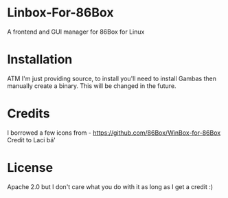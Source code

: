 # Linbox-For-86Box
A frontend and GUI manager for 86Box for Linux

# Installation
ATM I'm just providing source, to install you'll need to install Gambas then manually create a binary. This will be changed in the future.

# Credits
I borrowed a few icons from - https://github.com/86Box/WinBox-for-86Box
Credit to Laci bá'

# License
Apache 2.0 but I don't care what you do with it as long as I get a credit :) 
